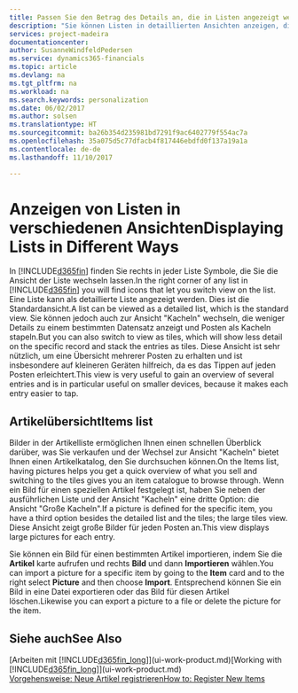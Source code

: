 ```yaml
---
title: Passen Sie den Betrag des Details an, die in Listen angezeigt werden
description: "Sie können Listen in detaillierten Ansichten anzeigen, die mehr Informationen geben, oder als Kacheln anzeigen, die einfach, dargestellt werden."
services: project-madeira
documentationcenter: 
author: SusanneWindfeldPedersen
ms.service: dynamics365-financials
ms.topic: article
ms.devlang: na
ms.tgt_pltfrm: na
ms.workload: na
ms.search.keywords: personalization
ms.date: 06/02/2017
ms.author: solsen
ms.translationtype: HT
ms.sourcegitcommit: ba26b354d235981bd7291f9ac6402779f554ac7a
ms.openlocfilehash: 35a075d5c77dfacb4f817446ebdfd0f137a19a1a
ms.contentlocale: de-de
ms.lasthandoff: 11/10/2017

---
```

# <a name="displaying-lists-in-different-ways"></a><span data-ttu-id="da604-103">Anzeigen von Listen in verschiedenen Ansichten</span><span class="sxs-lookup"><span data-stu-id="da604-103">Displaying Lists in Different Ways</span></span>
<span data-ttu-id="da604-104">In [!INCLUDE[d365fin](includes/d365fin_md.md)] finden Sie rechts in jeder Liste Symbole, die Sie die Ansicht der Liste wechseln lassen.</span><span class="sxs-lookup"><span data-stu-id="da604-104">In the right corner of any list in [!INCLUDE[d365fin](includes/d365fin_md.md)] you will find icons that let you switch view on the list.</span></span> <span data-ttu-id="da604-105">Eine Liste kann als detaillierte Liste angezeigt werden. Dies ist die Standardansicht.</span><span class="sxs-lookup"><span data-stu-id="da604-105">A list can be viewed as a detailed list, which is the standard view.</span></span> <span data-ttu-id="da604-106">Sie können jedoch auch zur Ansicht "Kacheln" wechseln, die weniger Details zu einem bestimmten Datensatz anzeigt und Posten als Kacheln stapeln.</span><span class="sxs-lookup"><span data-stu-id="da604-106">But you can also switch to view as tiles, which will show less detail on the specific record and stack the entries as tiles.</span></span> <span data-ttu-id="da604-107">Diese Ansicht ist sehr nützlich, um eine Übersicht mehrerer Posten zu erhalten und ist insbesondere auf kleineren Geräten hilfreich, da es das Tippen auf jeden Posten erleichtert.</span><span class="sxs-lookup"><span data-stu-id="da604-107">This view is very useful to gain an overview of several entries and is in particular useful on smaller devices, because it makes each entry easier to tap.</span></span>

## <a name="items-list"></a><span data-ttu-id="da604-108">Artikelübersicht</span><span class="sxs-lookup"><span data-stu-id="da604-108">Items list</span></span>
<span data-ttu-id="da604-109">Bilder in der Artikelliste ermöglichen Ihnen einen schnellen Überblick darüber, was Sie verkaufen und der Wechsel zur Ansicht "Kacheln" bietet Ihnen einen Artikelkatalog, den Sie durchsuchen können.</span><span class="sxs-lookup"><span data-stu-id="da604-109">On the Items list, having pictures helps you get a quick overview of what you sell and switching to the tiles gives you an item catalogue to browse through.</span></span> <span data-ttu-id="da604-110">Wenn ein Bild für einen speziellen Artikel festgelegt ist, haben Sie neben der ausführlichen Liste und der Ansicht "Kacheln" eine dritte Option: die Ansicht "Große Kacheln".</span><span class="sxs-lookup"><span data-stu-id="da604-110">If a picture is defined for the specific item, you have a third option besides the detailed list and the tiles; the large tiles view.</span></span> <span data-ttu-id="da604-111">Diese Ansicht zeigt große Bilder für jeden Posten an.</span><span class="sxs-lookup"><span data-stu-id="da604-111">This view displays large pictures for each entry.</span></span>

<span data-ttu-id="da604-112">Sie können ein Bild für einen bestimmten Artikel importieren, indem Sie die **Artikel** karte aufrufen und rechts **Bild** und dann **Importieren** wählen.</span><span class="sxs-lookup"><span data-stu-id="da604-112">You can import a picture for a specific item by going to the **Item** card and to the right select **Picture** and then choose **Import**.</span></span> <span data-ttu-id="da604-113">Entsprechend können Sie ein Bild in eine Datei exportieren oder das Bild für diesen Artikel löschen.</span><span class="sxs-lookup"><span data-stu-id="da604-113">Likewise you can export a picture to a file or delete the picture for the item.</span></span>  

## <a name="see-also"></a><span data-ttu-id="da604-114">Siehe auch</span><span class="sxs-lookup"><span data-stu-id="da604-114">See Also</span></span>
<span data-ttu-id="da604-115">[Arbeiten mit [!INCLUDE[d365fin_long](includes/d365fin_long_md.md)]](ui-work-product.md)</span><span class="sxs-lookup"><span data-stu-id="da604-115">[Working with [!INCLUDE[d365fin_long](includes/d365fin_long_md.md)]](ui-work-product.md)</span></span>  
[<span data-ttu-id="da604-116">Vorgehensweise: Neue Artikel registrieren</span><span class="sxs-lookup"><span data-stu-id="da604-116">How to: Register New Items</span></span>](inventory-how-register-new-items.md)  

